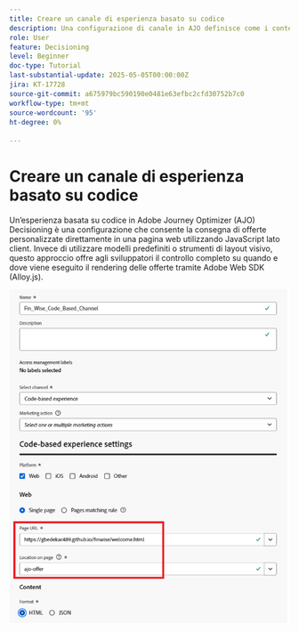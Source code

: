 ```yaml
---
title: Creare un canale di esperienza basato su codice
description: Una configurazione di canale in AJO definisce come i contenuti personalizzati, come le offerte, verranno consegnati tramite un canale specifico, come web, e-mail, app mobile o altri punti di contatto digitali.
role: User
feature: Decisioning
level: Beginner
doc-type: Tutorial
last-substantial-update: 2025-05-05T00:00:00Z
jira: KT-17728
source-git-commit: a675979bc590190e0481e63efbc2cfd30752b7c0
workflow-type: tm+mt
source-wordcount: '95'
ht-degree: 0%

---
```



# Creare un canale di esperienza basato su codice

Un’esperienza basata su codice in Adobe Journey Optimizer (AJO) Decisioning è una configurazione che consente la consegna di offerte personalizzate direttamente in una pagina web utilizzando JavaScript lato client. Invece di utilizzare modelli predefiniti o strumenti di layout visivo, questo approccio offre agli sviluppatori il controllo completo su quando e dove viene eseguito il rendering delle offerte tramite Adobe Web SDK (Alloy.js).

![create-channel](assets/cbe-channel.png)